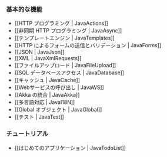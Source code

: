 <!-- translated -->
<!--
### Main concepts
-->
### 基本的な機能

<!-- - [[HTTP programming | JavaActions]]
- [[Asynchronous HTTP programming | JavaAsync]]
- [[The template engine | JavaTemplates]]
- [[HTTP form submission and validation | JavaForms]]
- [[Working with JSON | JavaJson]]
- [[Working with XML | JavaXmlRequests]]
- [[Handling file upload | JavaFileUpload]]
- [[Accessing an SQL database | JavaDatabase]]
- [[Using the Cache | JavaCache]]
- [[Calling web services | JavaWS]]
- [[Integrating with Akka | JavaAkka]]
- [[Internationalization | JavaI18N]]
- [[The application Global object | JavaGlobal]]
- [[Testing your application | JavaTest]] -->
- [[HTTP プログラミング | JavaActions]]
- [[非同期 HTTP プログラミング | JavaAsync]]
- [[テンプレートエンジン | JavaTemplates]]
- [[HTTP によるフォームの送信とバリデーション | JavaForms]]
- [[JSON | JavaJson]]
- [[XML | JavaXmlRequests]]
- [[ファイルアップロード | JavaFileUpload]]
- [[SQL データベースアクセス | JavaDatabase]]
- [[キャッシュ | JavaCache]]
- [[Webサービスの呼び出し | JavaWS]]
- [[Akka の統合 | JavaAkka]]
- [[多言語対応 | JavaI18N]]
- [[Global オブジェクト | JavaGlobal]]
- [[テスト | JavaTest]]

<!--
### Tutorials
-->
### チュートリアル

<!--
- [[Your first application | JavaTodoList]]
-->
- [[はじめてのアプリケーション | JavaTodoList]]